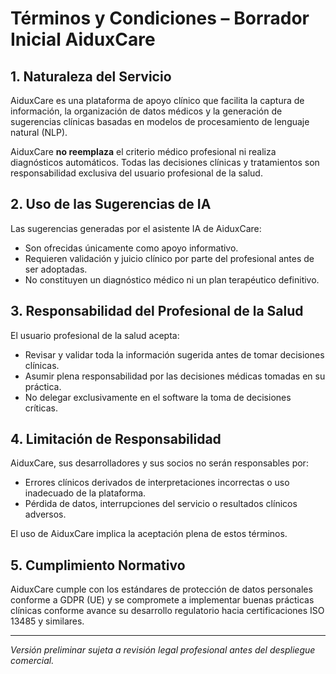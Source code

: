 # Términos y Condiciones – Borrador Inicial AiduxCare

## 1. Naturaleza del Servicio
AiduxCare es una plataforma de apoyo clínico que facilita la captura de información, la organización de datos médicos y la generación de sugerencias clínicas basadas en modelos de procesamiento de lenguaje natural (NLP).

AiduxCare **no reemplaza** el criterio médico profesional ni realiza diagnósticos automáticos. Todas las decisiones clínicas y tratamientos son responsabilidad exclusiva del usuario profesional de la salud.

## 2. Uso de las Sugerencias de IA
Las sugerencias generadas por el asistente IA de AiduxCare:
- Son ofrecidas únicamente como apoyo informativo.
- Requieren validación y juicio clínico por parte del profesional antes de ser adoptadas.
- No constituyen un diagnóstico médico ni un plan terapéutico definitivo.

## 3. Responsabilidad del Profesional de la Salud
El usuario profesional de la salud acepta:
- Revisar y validar toda la información sugerida antes de tomar decisiones clínicas.
- Asumir plena responsabilidad por las decisiones médicas tomadas en su práctica.
- No delegar exclusivamente en el software la toma de decisiones críticas.

## 4. Limitación de Responsabilidad
AiduxCare, sus desarrolladores y sus socios no serán responsables por:
- Errores clínicos derivados de interpretaciones incorrectas o uso inadecuado de la plataforma.
- Pérdida de datos, interrupciones del servicio o resultados clínicos adversos.

El uso de AiduxCare implica la aceptación plena de estos términos.

## 5. Cumplimiento Normativo
AiduxCare cumple con los estándares de protección de datos personales conforme a GDPR (UE) y se compromete a implementar buenas prácticas clínicas conforme avance su desarrollo regulatorio hacia certificaciones ISO 13485 y similares.

---
*Versión preliminar sujeta a revisión legal profesional antes del despliegue comercial.*
